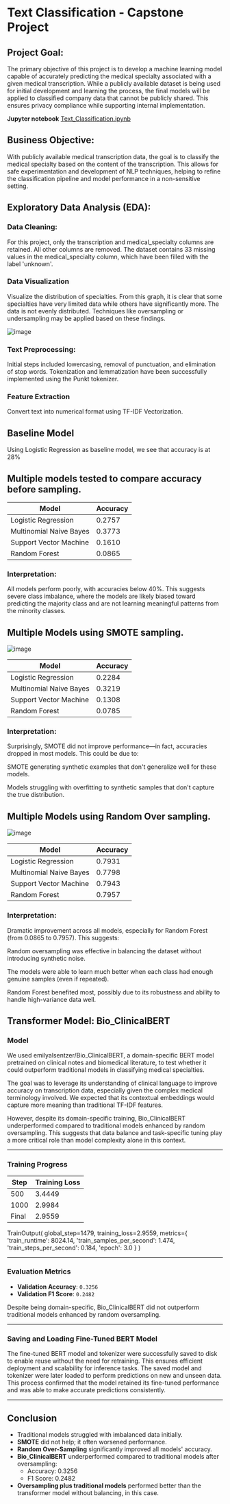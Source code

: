 # Text Classification - Capstone Project

## Project Goal:

The primary objective of this project is to develop a machine learning model capable of accurately predicting the medical specialty associated with a given medical transcription. While a publicly available dataset is being used for initial development and learning the process, the final models will be applied to classified company data that cannot be publicly shared. This ensures privacy compliance while supporting internal implementation. 

**Jupyter notebook** [Text_Classification.ipynb](https://github.com/MRiDeb/Text-Classification/blob/main/Text_Classification.ipynb)

## Business Objective:

With publicly available medical transcription data, the goal is to classify the medical specialty based on the content of the transcription. This allows for safe experimentation and development of NLP techniques, helping to refine the classification pipeline and model performance in a non-sensitive setting.

## Exploratory Data Analysis (EDA):





### Data Cleaning:
For this project, only the transcription and medical_specialty columns are retained. All other columns are removed. The dataset contains 33 missing values in the medical_specialty column, which have been filled with the label 'unknown'.

### Data Visualization

Visualize the distribution of specialties. From this graph, it is clear that some specialties have very limited data while others have significantly more. The data is not evenly distributed. Techniques like oversampling or undersampling may be applied based on these findings.

![image](https://github.com/user-attachments/assets/a706adf0-48e3-4341-90cd-f37ef5814762)

### Text Preprocessing:
Initial steps included lowercasing, removal of punctuation, and elimination of stop words. Tokenization and lemmatization have been successfully implemented using the Punkt tokenizer.

### Feature Extraction
Convert text into numerical format using TF-IDF Vectorization.

## Baseline Model

Using Logistic Regression as baseline model, we see that accuracy is at 28%

## Multiple models tested to compare accuracy before sampling. 

| Model                     | Accuracy  |
|--------------------------|-----------|
| Logistic Regression       | 0.2757    |
| Multinomial Naive Bayes   | 0.3773    |
| Support Vector Machine    | 0.1610    |
| Random Forest             | 0.0865    |

### Interpretation:
All models perform poorly, with accuracies below 40%. This suggests severe class imbalance, where the models are likely biased toward predicting the majority class and are not learning meaningful patterns from the minority classes.

## Multiple Models using SMOTE sampling.

![image](https://github.com/user-attachments/assets/1e318900-7389-4abc-b4ad-231451a1d2bc)

| Model                     | Accuracy  |
|--------------------------|-----------|
| Logistic Regression       | 0.2284    |
| Multinomial Naive Bayes   | 0.3219    |
| Support Vector Machine    | 0.1308    |
| Random Forest             | 0.0785    |

### Interpretation:
Surprisingly, SMOTE did not improve performance—in fact, accuracies dropped in most models. This could be due to:

SMOTE generating synthetic examples that don't generalize well for these models.

Models struggling with overfitting to synthetic samples that don't capture the true distribution.

## Multiple Models using Random Over sampling.

![image](https://github.com/user-attachments/assets/de67783e-ace4-40f7-a15e-bb6994dc10fe)

| Model                     | Accuracy  |
|--------------------------|-----------|
| Logistic Regression       | 0.7931    |
| Multinomial Naive Bayes   | 0.7798    |
| Support Vector Machine    | 0.7943    |
| Random Forest             | 0.7957    |

### Interpretation:
Dramatic improvement across all models, especially for Random Forest (from 0.0865 to 0.7957). This suggests:

Random oversampling was effective in balancing the dataset without introducing synthetic noise.

The models were able to learn much better when each class had enough genuine samples (even if repeated).

Random Forest benefited most, possibly due to its robustness and ability to handle high-variance data well.

## Transformer Model: Bio_ClinicalBERT

### Model
We used emilyalsentzer/Bio_ClinicalBERT, a domain-specific BERT model pretrained on clinical notes and biomedical literature, to test whether it could outperform traditional models in classifying medical specialties.

The goal was to leverage its understanding of clinical language to improve accuracy on transcription data, especially given the complex medical terminology involved. We expected that its contextual embeddings would capture more meaning than traditional TF-IDF features.

However, despite its domain-specific training, Bio_ClinicalBERT underperformed compared to traditional models enhanced by random oversampling. This suggests that data balance and task-specific tuning play a more critical role than model complexity alone in this context.


---
### Training Progress

| Step     | Training Loss |
|----------|----------------|
| 500      | 3.4449         |
| 1000     | 2.9984         |
| Final    | 2.9559         |

TrainOutput(
global_step=1479,
training_loss=2.9559,
metrics={
'train_runtime': 8024.14,
'train_samples_per_second': 1.474,
'train_steps_per_second': 0.184,
'epoch': 3.0
}
)


---

### Evaluation Metrics

- **Validation Accuracy**: `0.3256`
- **Validation F1 Score**: `0.2482`

Despite being domain-specific, Bio_ClinicalBERT did not outperform traditional models enhanced by random oversampling.

---

### Saving and Loading Fine-Tuned BERT Model

The fine-tuned BERT model and tokenizer were successfully saved to disk to enable reuse without the need for retraining. This ensures efficient deployment and scalability for inference tasks. The saved model and tokenizer were later loaded to perform predictions on new and unseen data. This process confirmed that the model retained its fine-tuned performance and was able to make accurate predictions consistently.

---

## Conclusion

- Traditional models struggled with imbalanced data initially.
- **SMOTE** did not help; it often worsened performance.
- **Random Over-Sampling** significantly improved all models' accuracy.
- **Bio_ClinicalBERT** underperformed compared to traditional models after oversampling:
  - Accuracy: 0.3256
  - F1 Score: 0.2482
- **Oversampling plus traditional models** performed better than the transformer model without balancing, in this case.





